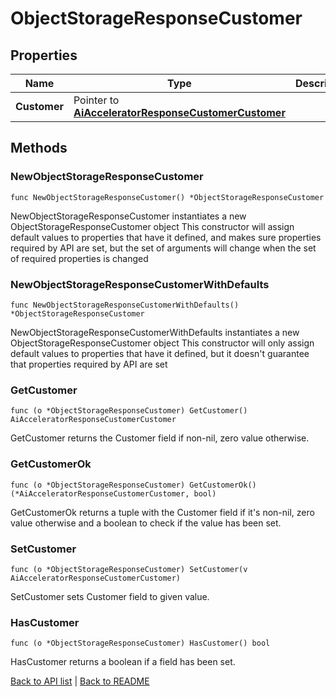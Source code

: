 # ObjectStorageResponseCustomer

## Properties

Name | Type | Description | Notes
------------ | ------------- | ------------- | -------------
**Customer** | Pointer to [**AiAcceleratorResponseCustomerCustomer**](AiAcceleratorResponseCustomerCustomer.md) |  | [optional] 

## Methods

### NewObjectStorageResponseCustomer

`func NewObjectStorageResponseCustomer() *ObjectStorageResponseCustomer`

NewObjectStorageResponseCustomer instantiates a new ObjectStorageResponseCustomer object
This constructor will assign default values to properties that have it defined,
and makes sure properties required by API are set, but the set of arguments
will change when the set of required properties is changed

### NewObjectStorageResponseCustomerWithDefaults

`func NewObjectStorageResponseCustomerWithDefaults() *ObjectStorageResponseCustomer`

NewObjectStorageResponseCustomerWithDefaults instantiates a new ObjectStorageResponseCustomer object
This constructor will only assign default values to properties that have it defined,
but it doesn't guarantee that properties required by API are set

### GetCustomer

`func (o *ObjectStorageResponseCustomer) GetCustomer() AiAcceleratorResponseCustomerCustomer`

GetCustomer returns the Customer field if non-nil, zero value otherwise.

### GetCustomerOk

`func (o *ObjectStorageResponseCustomer) GetCustomerOk() (*AiAcceleratorResponseCustomerCustomer, bool)`

GetCustomerOk returns a tuple with the Customer field if it's non-nil, zero value otherwise
and a boolean to check if the value has been set.

### SetCustomer

`func (o *ObjectStorageResponseCustomer) SetCustomer(v AiAcceleratorResponseCustomerCustomer)`

SetCustomer sets Customer field to given value.

### HasCustomer

`func (o *ObjectStorageResponseCustomer) HasCustomer() bool`

HasCustomer returns a boolean if a field has been set.


[Back to API list](../README.md#documentation-for-api-endpoints) | [Back to README](../README.md)
